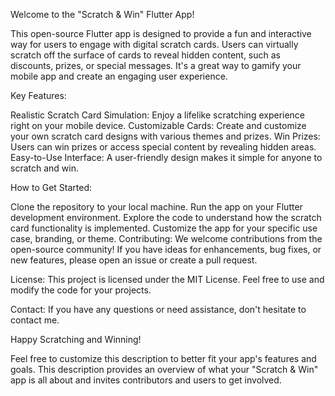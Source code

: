 Welcome to the "Scratch & Win" Flutter App!

This open-source Flutter app is designed to provide a fun and interactive way for users to engage with digital scratch cards. Users can virtually scratch off the surface of cards to reveal hidden content, such as discounts, prizes, or special messages. It's a great way to gamify your mobile app and create an engaging user experience.

Key Features:

Realistic Scratch Card Simulation: Enjoy a lifelike scratching experience right on your mobile device.
Customizable Cards: Create and customize your own scratch card designs with various themes and prizes.
Win Prizes: Users can win prizes or access special content by revealing hidden areas.
Easy-to-Use Interface: A user-friendly design makes it simple for anyone to scratch and win.

How to Get Started:

Clone the repository to your local machine.
Run the app on your Flutter development environment.
Explore the code to understand how the scratch card functionality is implemented.
Customize the app for your specific use case, branding, or theme.
Contributing:
We welcome contributions from the open-source community! If you have ideas for enhancements, bug fixes, or new features, please open an issue or create a pull request.

License:
This project is licensed under the MIT License. Feel free to use and modify the code for your projects.

Contact:
If you have any questions or need assistance, don't hesitate to contact me.

Happy Scratching and Winning!

Feel free to customize this description to better fit your app's features and goals. This description provides an overview of what your "Scratch & Win" app is all about and invites contributors and users to get involved.
